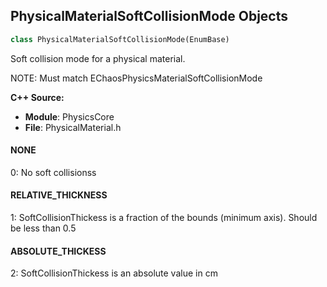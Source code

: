 ## PhysicalMaterialSoftCollisionMode Objects

```python
class PhysicalMaterialSoftCollisionMode(EnumBase)
```

Soft collision mode for a physical material.

NOTE: Must match EChaosPhysicsMaterialSoftCollisionMode

**C++ Source:**

- **Module**: PhysicsCore
- **File**: PhysicalMaterial.h

<a id="unreal.PhysicalMaterialSoftCollisionMode.NONE"></a>

#### NONE

0: No soft collisionss

<a id="unreal.PhysicalMaterialSoftCollisionMode.RELATIVE_THICKNESS"></a>

#### RELATIVE_THICKNESS

1: SoftCollisionThickess is a fraction of the bounds (minimum axis). Should be less than 0.5

<a id="unreal.PhysicalMaterialSoftCollisionMode.ABSOLUTE_THICKESS"></a>

#### ABSOLUTE_THICKESS

2: SoftCollisionThickess is an absolute value in cm

<a id="unreal.ReimportStrategyFlags"></a>